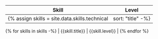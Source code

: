| Skill | Level |
| ---- | ---- |
{% assign skills = site.data.skills.technical | sort: "title" -%}
{% for skills in skills -%}
| {{skill.title}} | {{skill.level}} |
{% endfor %}
